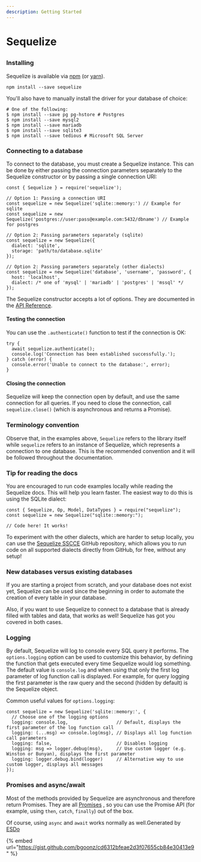 ```yaml
---
description: Getting Started
---
```


# Sequelize

## &#x20;<a href="#getting-started" id="getting-started"></a>

### Installing <a href="#installing" id="installing"></a>

Sequelize is available via [npm](https://www.npmjs.com/package/sequelize) (or [yarn](https://yarnpkg.com/package/sequelize)).

```
npm install --save sequelize
```

You'll also have to manually install the driver for your database of choice:

```
# One of the following:
$ npm install --save pg pg-hstore # Postgres
$ npm install --save mysql2
$ npm install --save mariadb
$ npm install --save sqlite3
$ npm install --save tedious # Microsoft SQL Server
```

### Connecting to a database <a href="#connecting-to-a-database" id="connecting-to-a-database"></a>

To connect to the database, you must create a Sequelize instance. This can be done by either passing the connection parameters separately to the Sequelize constructor or by passing a single connection URI:

```
const { Sequelize } = require('sequelize');

// Option 1: Passing a connection URI
const sequelize = new Sequelize('sqlite::memory:') // Example for sqlite
const sequelize = new Sequelize('postgres://user:pass@example.com:5432/dbname') // Example for postgres

// Option 2: Passing parameters separately (sqlite)
const sequelize = new Sequelize({
  dialect: 'sqlite',
  storage: 'path/to/database.sqlite'
});

// Option 2: Passing parameters separately (other dialects)
const sequelize = new Sequelize('database', 'username', 'password', {
  host: 'localhost',
  dialect: /* one of 'mysql' | 'mariadb' | 'postgres' | 'mssql' */
});
```

The Sequelize constructor accepts a lot of options. They are documented in the [API Reference](https://sequelize.org/master/class/lib/sequelize.js\~Sequelize.html#instance-constructor-constructor).

#### Testing the connection <a href="#testing-the-connection" id="testing-the-connection"></a>

You can use the `.authenticate()` function to test if the connection is OK:

```
try {
  await sequelize.authenticate();
  console.log('Connection has been established successfully.');
} catch (error) {
  console.error('Unable to connect to the database:', error);
}
```

#### Closing the connection <a href="#closing-the-connection" id="closing-the-connection"></a>

Sequelize will keep the connection open by default, and use the same connection for all queries. If you need to close the connection, call `sequelize.close()` (which is asynchronous and returns a Promise).

### Terminology convention <a href="#terminology-convention" id="terminology-convention"></a>

Observe that, in the examples above, `Sequelize` refers to the library itself while `sequelize` refers to an instance of Sequelize, which represents a connection to one database. This is the recommended convention and it will be followed throughout the documentation.

### Tip for reading the docs <a href="#tip-for-reading-the-docs" id="tip-for-reading-the-docs"></a>

You are encouraged to run code examples locally while reading the Sequelize docs. This will help you learn faster. The easiest way to do this is using the SQLite dialect:

```
const { Sequelize, Op, Model, DataTypes } = require("sequelize");
const sequelize = new Sequelize("sqlite::memory:");

// Code here! It works!
```

To experiment with the other dialects, which are harder to setup locally, you can use the [Sequelize SSCCE](https://github.com/papb/sequelize-sscce) GitHub repository, which allows you to run code on all supported dialects directly from GitHub, for free, without any setup!

### New databases versus existing databases <a href="#new-databases-versus-existing-databases" id="new-databases-versus-existing-databases"></a>

If you are starting a project from scratch, and your database does not exist yet, Sequelize can be used since the beginning in order to automate the creation of every table in your database.

Also, if you want to use Sequelize to connect to a database that is already filled with tables and data, that works as well! Sequelize has got you covered in both cases.

### Logging <a href="#logging" id="logging"></a>

By default, Sequelize will log to console every SQL query it performs. The `options.logging` option can be used to customize this behavior, by defining the function that gets executed every time Sequelize would log something. The default value is `console.log` and when using that only the first log parameter of log function call is displayed. For example, for query logging the first parameter is the raw query and the second (hidden by default) is the Sequelize object.

Common useful values for `options.logging`:

```
const sequelize = new Sequelize('sqlite::memory:', {
  // Choose one of the logging options
  logging: console.log,                  // Default, displays the first parameter of the log function call
  logging: (...msg) => console.log(msg), // Displays all log function call parameters
  logging: false,                        // Disables logging
  logging: msg => logger.debug(msg),     // Use custom logger (e.g. Winston or Bunyan), displays the first parameter
  logging: logger.debug.bind(logger)     // Alternative way to use custom logger, displays all messages
});
```

### Promises and async/await <a href="#promises-and-async-await" id="promises-and-async-await"></a>

Most of the methods provided by Sequelize are asynchronous and therefore return Promises. They are all [Promises](https://developer.mozilla.org/en-US/docs/Web/JavaScript/Reference/Global\_Objects/Promise) , so you can use the Promise API (for example, using `then`, `catch`, `finally`) out of the box.

Of course, using `async` and `await` works normally as well.Generated by [ESDo](https://esdoc.org)

{% embed url="https://gist.github.com/bgoonz/cd6312bfeae2d3f07655cb84e30413e9" %}
